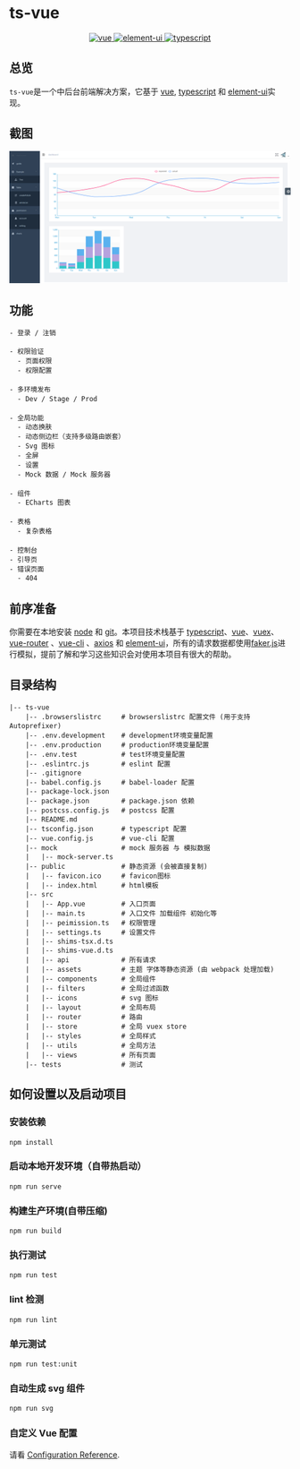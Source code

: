 # ts-vue

<p align="center">
  <a href="https://github.com/vuejs/vue">
    <img src="https://img.shields.io/badge/vue-2.6.10-brightgreen.svg" alt="vue">
  </a>
  <a href="https://github.com/ElemeFE/element">
    <img src="https://img.shields.io/badge/element--ui-2.12.0-brightgreen.svg" alt="element-ui">
  </a>
  <a href="https://www.typescriptlang.org/">
    <img src="https://img.shields.io/badge/typescript-3.4.3-brightgreen.svg" alt="typescript">
  </a>
</p>

## 总览

`ts-vue`是一个中后台前端解决方案，它基于 [vue](https://github.com/vuejs/vue), [typescript](https://www.typescriptlang.org/) 和 [element-ui](https://github.com/ElemeFE/element)实现。

## 截图

![主页](./demo/dash_board.png)

## 功能

```txt
- 登录 / 注销

- 权限验证
  - 页面权限
  - 权限配置

- 多环境发布
  - Dev / Stage / Prod

- 全局功能
  - 动态换肤
  - 动态侧边栏（支持多级路由嵌套）
  - Svg 图标
  - 全屏
  - 设置
  - Mock 数据 / Mock 服务器

- 组件
  - ECharts 图表

- 表格
  - 复杂表格

- 控制台
- 引导页
- 错误页面
  - 404
```

## 前序准备

你需要在本地安装 [node](http://nodejs.org/) 和 [git](https://git-scm.com/)。本项目技术栈基于 [typescript](https://www.typescriptlang.org/)、[vue](https://cn.vuejs.org/index.html)、[vuex](https://vuex.vuejs.org/zh-cn/)、[vue-router](https://router.vuejs.org/zh-cn/) 、[vue-cli](https://github.com/vuejs/vue-cli) 、[axios](https://github.com/axios/axios) 和 [element-ui](https://github.com/ElemeFE/element)，所有的请求数据都使用[faker.js](https://github.com/Marak/Faker.js)进行模拟，提前了解和学习这些知识会对使用本项目有很大的帮助。

## 目录结构

```
|-- ts-vue
    |-- .browserslistrc     # browserslistrc 配置文件 (用于支持 Autoprefixer)
    |-- .env.development    # development环境变量配置
    |-- .env.production     # production环境变量配置
    |-- .env.test           # test环境变量配置
    |-- .eslintrc.js        # eslint 配置
    |-- .gitignore
    |-- babel.config.js     # babel-loader 配置
    |-- package-lock.json
    |-- package.json        # package.json 依赖
    |-- postcss.config.js   # postcss 配置
    |-- README.md
    |-- tsconfig.json       # typescript 配置
    |-- vue.config.js       # vue-cli 配置
    |-- mock                # mock 服务器 与 模拟数据
    |   |-- mock-server.ts
    |-- public              # 静态资源 (会被直接复制)
    |   |-- favicon.ico     # favicon图标
    |   |-- index.html      # html模板
    |-- src
    |   |-- App.vue         # 入口页面
    |   |-- main.ts         # 入口文件 加载组件 初始化等
    |   |-- peimission.ts   # 权限管理
    |   |-- settings.ts     # 设置文件
    |   |-- shims-tsx.d.ts
    |   |-- shims-vue.d.ts
    |   |-- api             # 所有请求
    |   |-- assets          # 主题 字体等静态资源 (由 webpack 处理加载)
    |   |-- components      # 全局组件
    |   |-- filters         # 全局过滤函数
    |   |-- icons           # svg 图标
    |   |-- layout          # 全局布局
    |   |-- router          # 路由
    |   |-- store           # 全局 vuex store
    |   |-- styles          # 全局样式
    |   |-- utils           # 全局方法
    |   |-- views           # 所有页面
    |-- tests               # 测试
```

## 如何设置以及启动项目

### 安装依赖

```
npm install
```

### 启动本地开发环境（自带热启动）

```
npm run serve
```

### 构建生产环境(自带压缩)

```
npm run build
```

### 执行测试

```
npm run test
```

### lint 检测

```
npm run lint
```

### 单元测试

```
npm run test:unit
```

### 自动生成 svg 组件

```bash
npm run svg
```

### 自定义 Vue 配置

请看 [Configuration Reference](https://cli.vuejs.org/config/).
